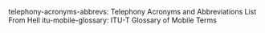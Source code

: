 telephony-acronyms-abbrevs: Telephony Acronyms and Abbreviations List From Hell
itu-mobile-glossary: ITU-T Glossary of Mobile Terms
